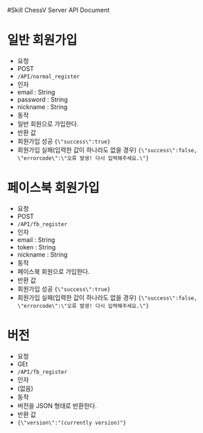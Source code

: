 #Skill ChessV Server API Document
# 일반 회원가입
 * 요청
  * POST
  * `/API/normal_register`
 * 인자 
  * email : String
  * password : String
  * nickname : String
 * 동작
  * 일반 회원으로 가입한다.
 * 반환 값
  * 회원가입 성공 `{\"success\":true}`
  * 회원가입 실패(입력한 값이 하나라도 없을 경우) `{\"success\":false, \"errorcode\":\"오류 발생! 다시 입력해주세요.\"}`
  
# 페이스북 회원가입
 * 요청
  * POST
  * `/API/fb_register`
 * 인자 
  * email : String
  * token : String
  * nickname : String
 * 동작
  * 페이스북 회원으로 가입한다.
 * 반환 값
  * 회원가입 성공 `{\"success\":true}`
  * 회원가입 실패(입력한 값이 하나라도 없을 경우) `{\"success\":false, \"errorcode\":\"오류 발생! 다시 입력해주세요.\"}`
  
# 버전
 * 요청
  * GEt
  * `/API/fb_register`
 * 인자 
  * (없음)
 * 동작
  * 버전을 JSON 형태로 반환한다.
 * 반환 값
  * `{\"version\":"(currently version)"}`
  
 
